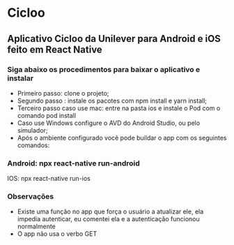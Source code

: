 # Cicloo
## Aplicativo Cicloo da Unilever para Android e iOS feito em React Native

### Siga abaixo os procedimentos para baixar o aplicativo e instalar

- Primeiro passo: clone o projeto;
- Segundo passo : instale os pacotes com npm install e yarn install;
- Terceiro passo caso use mac: entre na pasta ios e instale o Pod com o comando pod install
- Caso use Windows configure o AVD do Android Studio, ou pelo simulador;
- Após o ambiente configurado você pode buildar o app com os seguintes comandos:

### Android: npx react-native run-android

IOS: npx react-native run-ios

### Observações 

* Existe uma função no app que força o usuário a atualizar ele, ela impedia autenticar, eu comentei ela e a autenticação funcionou normalmente
* O app não usa o verbo GET 